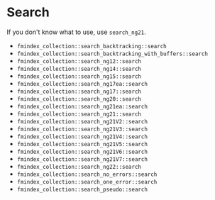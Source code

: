<!--
    SPDX-FileCopyrightText: 2006-2023, Knut Reinert & Freie Universität Berlin
    SPDX-FileCopyrightText: 2016-2023, Knut Reinert & MPI für molekulare Genetik
    SPDX-License-Identifier: CC-BY-4.0
-->
# Search

If you don't know what to use, use `search_ng21`.

- `fmindex_collection::search_backtracking::search`
- `fmindex_collection::search_backtracking_with_buffers::search`
- `fmindex_collection::search_ng12::search`
- `fmindex_collection::search_ng14::search`
- `fmindex_collection::search_ng15::search`
- `fmindex_collection::search_ng17ea::search`
- `fmindex_collection::search_ng17::search`
- `fmindex_collection::search_ng20::search`
- `fmindex_collection::search_ng21ea::search`
- `fmindex_collection::search_ng21::search`
- `fmindex_collection::search_ng21V2::search`
- `fmindex_collection::search_ng21V3::search`
- `fmindex_collection::search_ng21V4::search`
- `fmindex_collection::search_ng21V5::search`
- `fmindex_collection::search_ng21V6::search`
- `fmindex_collection::search_ng21V7::search`
- `fmindex_collection::search_ng22::search`
- `fmindex_collection::search_no_errors::search`
- `fmindex_collection::search_one_error::search`
- `fmindex_collection::search_pseudo::search`
